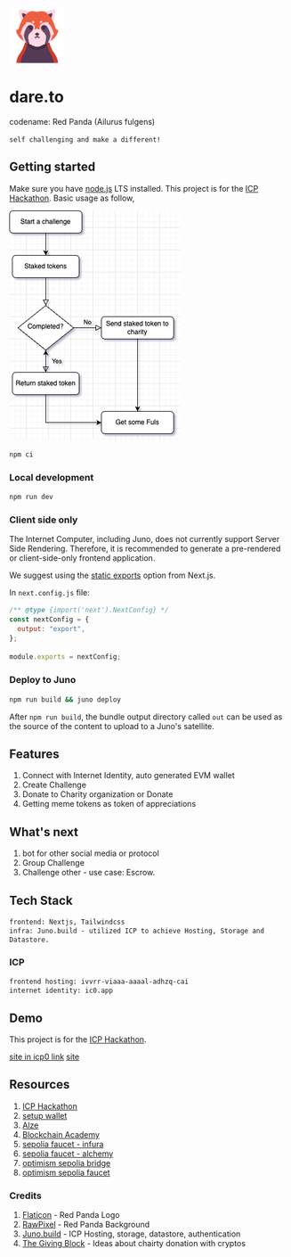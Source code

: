 <img src='docs/red-panda.png' width='100'>

# dare.to
codename: Red Panda (Ailurus fulgens)

`self challenging and make a different!`

## Getting started

Make sure you have [node.js](https://nodejs.org) LTS installed. This project is for the [ICP Hackathon](https://github.com/ICPHackathon/ICP-Hackathon-2023/issues/7). Basic usage as follow,

![flowchart](docs/flow.png)

```bash
npm ci
```

### Local development

```bash
npm run dev
```

### Client side only

The Internet Computer, including Juno, does not currently support Server Side Rendering. Therefore, it is recommended to generate a pre-rendered or client-side-only frontend application.

We suggest using the [static exports](https://nextjs.org/docs/pages/building-your-application/deploying/static-exports) option from Next.js.

In `next.config.js` file:

```javascript
/** @type {import('next').NextConfig} */
const nextConfig = {
  output: "export",
};

module.exports = nextConfig;
```


### Deploy to Juno
```bash
npm run build && juno deploy
```
After `npm run build`, the bundle output directory called `out` can be used as the source of the content to upload to a Juno's satellite.



## Features
1. Connect with Internet Identity, auto generated EVM wallet
1. Create Challenge
1. Donate to Charity organization or Donate
1. Getting meme tokens as token of appreciations


## What's next
1. bot for other social media or protocol
1. Group Challenge
1. Challenge other - use case: Escrow.

## Tech Stack
```
frontend: Nextjs, Tailwindcss
infra: Juno.build - utilized ICP to achieve Hosting, Storage and Datastore.
```

### ICP
```
frontend hosting: ivvrr-viaaa-aaaal-adhzq-cai
internet identity: ic0.app
```

## Demo
This project is for the [ICP Hackathon](https://github.com/ICPHackathon/ICP-Hackathon-2023/issues/7).

[site in icp0 link](https://ivvrr-viaaa-aaaal-adhzq-cai.icp0.io/)
[site](https://dareto.monify.xyz)


## Resources
1. [ICP Hackathon](https://github.com/ICPHackathon/ICP-Hackathon-2023/issues/7)
1. [setup wallet](https://internetcomputer.org/docs/current/developer-docs/setup/cycles/cycles-wallet)
1. [Alze](https://demergent-labs.github.io/azle/deployment.html)
1. [Blockchain Academy](https://www.talentre.academy/learn/detail?id=3)
1. [sepolia faucet - infura](https://www.infura.io/faucet/sepolia)
1. [sepolia faucet - alchemy](https://sepoliafaucet.com/)
1. [optimism sepolia bridge](https://app.optimism.io/bridge/deposit)
1. [optimism sepolia faucet](https://faucet.quicknode.com/optimism/)

### Credits
1. [Flaticon](Flaticon.com) - Red Panda Logo
1. [RawPixel](rawpixel.com) - Red Panda Background
1. [Juno.build](juno.build) - ICP Hosting, storage, datastore, authentication
1. [The Giving Block](https://thegivingblock.com/) - Ideas about chairty donation with cryptos
